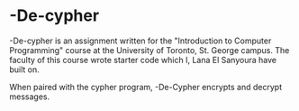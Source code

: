 # -De-cypher
-De-cypher is an assignment written for the "Introduction to Computer Programming" course at the University of Toronto, St. George campus. The faculty of this course wrote starter code which I, Lana El Sanyoura have built on. 

When paired with the cypher program, -De-Cypher encrypts and decrypt messages.  
